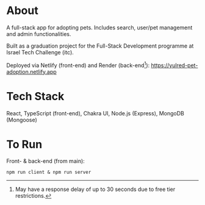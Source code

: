 # About
A full-stack app for adopting pets. Includes search, user/pet management and admin functionalities.

Built as a graduation project for the Full-Stack Development programme at Israel Tech Challenge (itc).

Deployed via Netlify (front-end) and Render (back-end[^1]): https://yulred-pet-adoption.netlify.app

[^1]: May have a response delay of up to 30 seconds due to free tier restrictions.

# Tech Stack
React, TypeScript (front-end), Chakra UI, Node.js (Express), MongoDB (Mongoose)

# To Run
Front- & back-end (from main):

```
npm run client & npm run server
```
